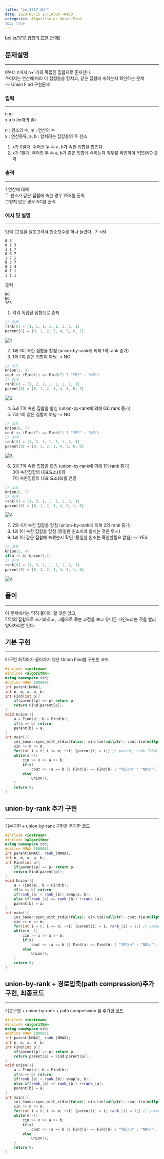 ```yaml
---
title: "boj1717-풀이"
date: 2020-08-15 17:14:00 +0400
categories: Algorithm-ps Union-Find
toc: true
---
```


[boj.kr/1717 집합의 표현 (문제)](boj.kr/1717)

## 문제설명
___
0부터 n까지 n+1개의 독립된 집합으로 존재한다.  
주어지는 연산에 따라 이 집합들을 합치고, 같은 집합에 속하는지 확인하는 문제  
-> Union Find 구현문제  

### 입력
___
n m  
x a b (m개의 줄)

n : 원소의 수, m : 연산의 수  
x : 연산종류, a, b : 합치려는 집합들의 두 원소
1. x가 0일때, 주어진 두 수 a, b가 속한 집합을 합친다.
2. x가 1일때, 주어진 두 수 a, b가 같은 집합에 속하는지 여부를 확인하여 YES/NO 출력
### 출력
___
1 연산에 대해  
두 원소가 같은 집합에 속한 경우 YES를 출력  
그렇지 않은 경우 NO를 출력
### 예시 및 설명
___
입력 (그림을 잘못그려서 원소갯수를 하나 늘렸다.. 7->8)
```
8 8
0 1 3
1 1 7
0 6 7
1 7 1
0 3 7
0 2 4
0 1 1
1 1 1
```
출력
```
NO
NO
YES
```
1. 각각 독립된 집합으로 존재
```cpp
// 상태
rank[8] = {1, 1, 1, 1, 1, 1, 1, 1} 
parent[8] = {0, 1, 2, 3, 4, 5, 6, 7}
```
![1](/assets/images/boj1717-1.PNG)

2. 1과 3이 속한 집합을 합침 (union-by-rank에 의해 1의 rank 증가)  
3. 1과 7이 같은 집합이 아님 -> NO
```cpp
// 코드
Union(1, 3)
cout << (Find(1) == Find(7) ? "YES" : "NO")
// 상태
rank[8] = {1, 2, 1, 1, 1, 1, 1, 1}
parent[8] = {0, 1, 2, 1, 4, 5, 6, 7}
```
![2](/assets/images/boj1717-2.PNG)

4. 6과 7이 속한 집합을 합침 (union-by-rank에 의해 6의 rank 증가)
5. 7과 1이 같은 집합이 아님 -> NO
```cpp
// 코드
Union(6, 7)
cout << (Find(7) == Find(1) ? "YES" : "NO")
// 상태
rank[8] = {1, 2, 1, 1, 1, 1, 2, 1}
parent[8] = {0, 1, 2, 1, 4, 5, 6, 6}
```
![3](/assets/images/boj1717-3.PNG)

6. 3과 7이 속한 집합을 합침 (union-by-rank에 의해 1의 rank 증가)  
3이 속한집합의 대표요소(1)와   
7이 속한집합의 대표 요소(6)를 연결
```cpp
// 코드
Union(6, 7)
// 상태
rank[8] = {1, 3, 1, 1, 1, 1, 2, 1}
parent[8] = {0, 1, 2, 1, 4, 5, 1, 6}
```
![4](/assets/images/boj1717-4.PNG)

7. 2와 4가 속한 집합을 합침 (union-by-rank에 의해 2의 rank 증가)  
8. 1과 1이 속한 집합을 합침 (동일한 원소끼리 합치는 것은 무시)
9. 1과 1이 같은 집합에 속했는지 확인 (동일한 원소는 확인할필요 없음) -> YES
```cpp
// 코드
Union(2, 4)
if(a != b) Union(1,1)
// 상태
rank[8] = {1, 3, 1, 1, 1, 1, 2, 1}
parent[8] = {0, 1, 2, 1, 4, 5, 1, 6}
```
![4](/assets/images/boj1717-5.PNG)

## 풀이
___
이 문제에서는 딱히 풀이라 할 것은 없고,  
각각의 집합으로 초기화하고, 그룹으로 묶는 과정을 보고 유니온 파인드라는 것을 빨리 알아차리면 된다.

## 기본 구현
___
아무런 최적화가 들어가지 않은 Union Find를 구현한 코드
```cpp
#include <iostream>
#include <algorithm>
using namespace std;
#define NMAX 1000001
int parent[NMAX];
int n, m, x, a, b;
int Find(int p){
    if(parent[p] == p) return p;
    return Find(parent[p]);
}
void Union(){
    a = Find(a); b = Find(b);
    if(a == b) return;
    parent[b] = a;
}
int main(){
    ios_base::sync_with_stdio(false); cin.tie(nullptr); cout.tie(nullptr);
    cin >> n >> m;
    for(int i = 0; i <= n; ++i) {parent[i] = i;} // parent, rank 초기화
    while(m--){
        cin >> x >> a >> b;
        if(x)
            cout << (a == b || Find(a) == Find(b) ? "YES\n" : "NO\n");
        else
            Union();
    }
    return 0;
}
```
## union-by-rank 추가 구현
___
기본구현 + union-by-rank 구현을 추가한 코드
```cpp
#include <iostream>
#include <algorithm>
using namespace std;
#define NMAX 1000001
int parent[NMAX], rank_[NMAX];
int n, m, x, a, b;
int Find(int p){
    if(parent[p] == p) return p;
    return Find(parent[p]);
}
void Union(){
    a = Find(a); b = Find(b);
    if(a == b) return;
    if(rank_[a] < rank_[b]) swap(a, b);
    else if(rank_[a] == rank_[b]) ++rank_[a];
    parent[b] = a;
}
int main(){
    ios_base::sync_with_stdio(false); cin.tie(nullptr); cout.tie(nullptr);
    cin >> n >> m;
    for(int i = 0; i <= n; ++i) {parent[i] = i; rank_[i] = 1;} // parent, rank 초기화
    while(m--){
        cin >> x >> a >> b;
        if(x)
            cout << (a == b || Find(a) == Find(b) ? "YES\n" : "NO\n");
        else
            Union();
    }
    return 0;
}
```
## union-by-rank + 경로압축(path compression)추가 구현, 최종코드
___
기본구현 + union-by-rank + path compression 을 추가한 [코드](https://www.acmicpc.net/source/21770700)
```cpp
#include <iostream>
#include <algorithm>
using namespace std;
#define NMAX 1000001
int parent[NMAX], rank_[NMAX];
int n, m, x, a, b;
int Find(int p){
    if(parent[p] == p) return p;
    return parent[p] = Find(parent[p]);
}
void Union(){
    a = Find(a); b = Find(b);
    if(a == b) return;
    if(rank_[a] < rank_[b]) swap(a, b);
    else if(rank_[a] == rank_[b]) ++rank_[a];
    parent[b] = a;
}
int main(){
    ios_base::sync_with_stdio(false); cin.tie(nullptr); cout.tie(nullptr);
    cin >> n >> m;
    for(int i = 0; i <= n; ++i) {parent[i] = i; rank_[i] = 1;} // parent, rank 초기화
    while(m--){
        cin >> x >> a >> b;
        if(x)
            cout << (a == b || Find(a) == Find(b) ? "YES\n" : "NO\n");
        else
            Union();
    }
    return 0;
}
```